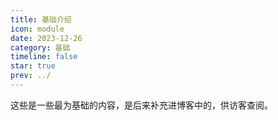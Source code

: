 ```yaml
---
title: 基础介绍
icon: module
date: 2023-12-26
category: 基础
timeline: false
star: true
prev: ../
---
```


这些是一些最为基础的内容，是后来补充进博客中的，供访客查阅。

<!-- more -->

<Catalog />
